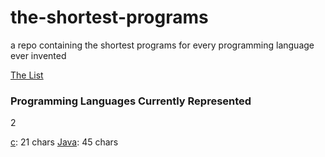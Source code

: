 # the-shortest-programs
a repo containing the shortest programs for every programming language ever invented

[The List](https://en.wikipedia.org/wiki/List_of_programming_languages)

### Programming Languages Currently Represented
2

[c](https://github.com/the-ministry-of-silly-programs/the-shortest-programs/blob/master/c/short.c): 21 chars
[Java](https://github.com/the-ministry-of-silly-programs/the-shortest-programs/blob/master/java/S.java): 45 chars
